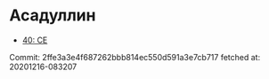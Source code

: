 # Асадуллин
- [40: CE](40.md)

Commit: 2ffe3a3e4f687262bbb814ec550d591a3e7cb717
 fetched at: 20201216-083207
